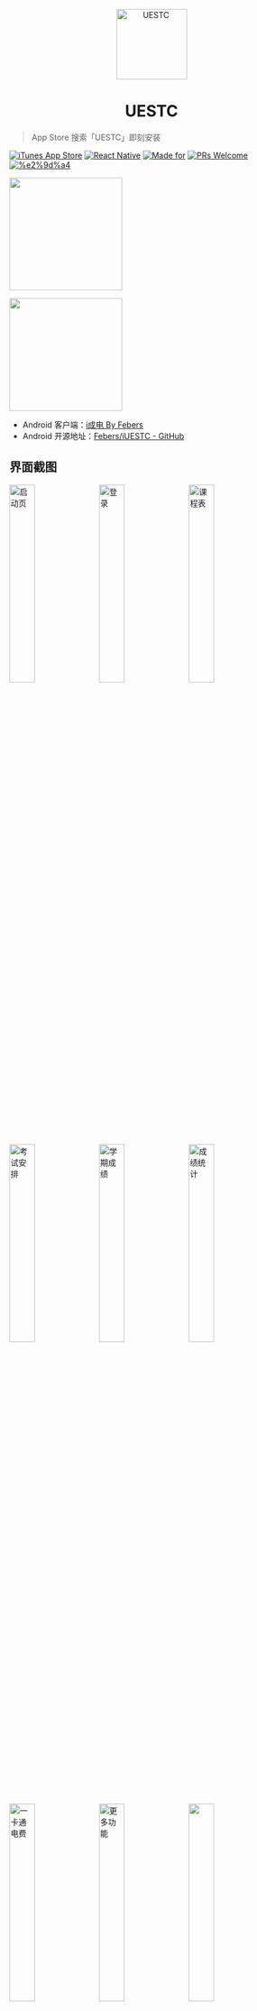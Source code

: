 <p align="center"><img src="https://o9sapbwjn.qnssl.com/2018-04-14-171713.png" alt="UESTC" width="125px"/></p>
<h1 align="center">UESTC</h1>

> App Store 搜索「UESTC」即刻安装

[![iTunes App Store](https://img.shields.io/itunes/v/1368462316.svg?style=flat-square)](https://itunes.apple.com/cn/app/uestc/id1368462316)  [![React Native](https://img.shields.io/badge/react--native-0.52.0-brightgreen.svg?style=flat-square)](https://facebook.github.io/react-native/) [![Made for](https://img.shields.io/badge/made%20for-iPhone%20iPad%20iPod%20Touch-orange.svg?style=flat-square)](https://uestc.ga)  [![PRs Welcome](https://img.shields.io/badge/PRs-welcome-brightgreen.svg?style=flat-square)](https://github.com/Vizards/uestc-react-native-ios/pulls) [![%e2%9d%a4](https://img.shields.io/badge/made%20with-%e2%9d%a4-ff69b4.svg?style=flat-square)](https://github.com/Vizards/uestc-react-native-ios)



[<img width="200" src="https://o9sapbwjn.qnssl.com/2018-04-10-app-store.png"/>](https://itunes.apple.com/cn/app/uestc/id1368462316)

<img width="200" src="https://o9sapbwjn.qnssl.com/2018-04-11-2018_04_11_1711359759.png"/>

- Android 客户端：[i成电 By Febers](http://app.febers.tech) 
- Android 开源地址：[Febers/iUESTC - GitHub](https://github.com/Febers/iUESTC)

## 界面截图

<img src="https://o9sapbwjn.qnssl.com/2018-04-11-IMG_2881.JPG" alt="启动页" width="30%">&nbsp;&nbsp;<img src="https://o9sapbwjn.qnssl.com/2018-04-11-IMG_2883.JPG" alt="登录" width="30%">&nbsp;&nbsp;<img src="https://o9sapbwjn.qnssl.com/2018-04-11-IMG_2882.JPG" alt="课程表" width="30%"><img src="https://o9sapbwjn.qnssl.com/2018-04-11-IMG_2885.JPG" alt="考试安排" width="30%">&nbsp;&nbsp;<img src="https://o9sapbwjn.qnssl.com/2018-04-11-IMG_2884.JPG" alt="学期成绩" width="30%">&nbsp;&nbsp;<img src="https://o9sapbwjn.qnssl.com/2018-04-11-IMG_2887.JPG" alt="成绩统计" width="30%"><img src="https://o9sapbwjn.qnssl.com/2018-04-11-IMG_2886.JPG" alt="一卡通电费" width="30%">&nbsp;&nbsp;<img src="https://o9sapbwjn.qnssl.com/2018-04-11-IMG_2888.JPG" alt="更多功能" width="30%">&nbsp;&nbsp;<img src="https://o9sapbwjn.qnssl.com/2018-04-11-IMG_2913.JPG" width="30%"><img src="https://o9sapbwjn.qnssl.com/2018-04-11-IMG_2914.JPG" alt="" width="30%">&nbsp;&nbsp;<img src="https://o9sapbwjn.qnssl.com/2018-04-11-IMG_2915.JPG" alt="" width="30%">&nbsp;&nbsp;<img src="https://o9sapbwjn.qnssl.com/2018-04-11-IMG_2916.JPG" alt="" width="30%">

## 功能列表

#### 已有功能

- [x] 登录教务系统取得用户基本信息，支持退出登录和从数据库删除个人信息
- [x] 按学年学期查看课程表
- [x] 按学期查看考试时间、考场座位、考试倒计时
- [x] 按学期查看学科成绩详细数据
- [x] 查看 GPA 统计信息，学期成绩折线图，所有已修学科成绩
- [x] 绑定喜付账户，支持解绑和重新登录
- [x] 查看一卡通和电费余额
- [x] 查看 30 天一卡通消费详单
- [x] 查看班车信息（依赖清水河畔，可能无法访问）
- [x] 查看教务处信息公告、教学新闻
- [x] 教务服务资料下载，查询办事指南、校历、作息时间
- [x] 查询空闲教室信息
- [x] 查询当日全校课程、全校所有开设课程信息
- [x] 查询教师信息
- [x] 图书借阅信息

#### 预期功能

- [ ] 考试、成绩信息推送
- [ ] 一卡通、电费余额告警
- [ ] 课程表导入系统日历
- [ ] iOS Today Widget
- [ ] 自主添加课程

## 开发

#### 安装

```
$ git clone && npm install
```

#### 运行

1. 链接原生库

    ```
    $ react-native link
    ```

2. 修改 `node_modules/react-native-web-echarts/index.js` 源码。第 30 行改为：

    ```
    source={Platform.OS === 'android' && !__DEV__ ? { uri:'https://o9wj5x8i4.qnssl.com/tpl.html' } : { uri: 'https://o9wj5x8i4.qnssl.com/tpl.html' }}
    ```


3. 修改 `RNBEMCheckBox.xcodeproj`：

    在 Xcode 中修改 `Libraries/RNBEMCheckBox.xcodeproj/RNBEMCheckBoxManager.m`：
    
    - `#import RCTBridge.h` 改为 `#import <React/RCTBridge.h>`
    
    - `#import RCTEventDispatcher.h` 改为 `#import <React/RCTEventDispatcher.h>`
    
    - `#import RCTConvert.h` 改为 `#import <React/RCTConvert.h>`

    
4. 在模拟器运行

    ```
    $ react-native run-ios
    ```

#### 错误处理

1. 模拟器运行错误：

    ```
    Error: While resolving module `react-native-vector-icons/xxxx`, the Haste package `react-native-vector-icons` was found. 
    ```

    处理：

    - `rm ./node_modules/react-native/local-cli/core/__fixtures__/files/package.json`
    
    - 重启 packager



2. Xcode 编译错误：

    ```
    Error: 'RCTBridgeModule.h' file not found
    ```
    
    处理：
    
    - 定位到该错误源文件，将 `'RCTBridgeModule.h'` 改为 `<React/RCTBridgeModule.h>`

    
3. 其他错误请先尝试以下步骤： 

   - 清理 React Native Packager 缓存：
     
     ```
     $ sudo rm -fr $TMPDIR/metro*
     ``` 
   - 在 Xcode 中运行 `Product > Clean`
   - 重建 `node_modules`:
     
     ```
     $ rm -rf node_modules && npm install
     ```

其他任何问题或开发交流，欢迎：

- [New issues](https://github.com/Vizards/uestc-react-native-ios/issues)

- APP 内反馈

## 致谢

- 设计师 [轩轩](https://www.behance.net/XuanXuan1996) 完成的 APP UI 设计

- Apple Developer [蛋总](https://github.com/maxlxq) 帮助上架

如您觉得此项目对您有帮助，或愿意协助改进，欢迎 Star 或 Fork


